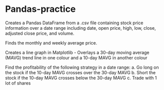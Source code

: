 # Pandas-practice
Creates a Pandas DataFrame from a .csv file containing stock price information over a date range including date, open price, high, low, close, adjusted close price, and volume.

Finds the monthly and weekly average price.

Creates a line graph in Matplotlib - Overlays a 30-day moving average (MAVG) trend line in one colour and a 10-day MAVG in
another colour

Find the profitability of the following strategy in a date range:
a. Go long on the stock if the 10-day MAVG crosses over the 30-day MAVG
b. Short the stock if the 10-day MAVG crosses below the 30-day MAVG
c. Trade with 1 lot of shares
